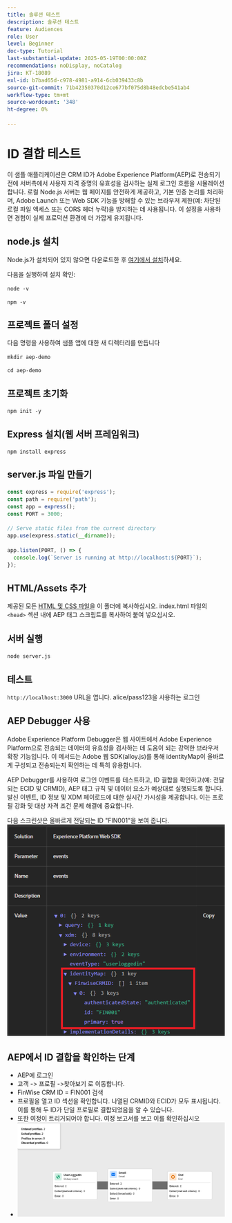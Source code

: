 ```yaml
---
title: 솔루션 테스트
description: 솔루션 테스트
feature: Audiences
role: User
level: Beginner
doc-type: Tutorial
last-substantial-update: 2025-05-19T00:00:00Z
recommendations: noDisplay, noCatalog
jira: KT-18089
exl-id: b7bad65d-c978-4981-a914-6cb039433c8b
source-git-commit: 71b42350370d12ce677bf075d8b48edcbe541ab4
workflow-type: tm+mt
source-wordcount: '348'
ht-degree: 0%

---
```


# ID 결합 테스트

이 샘플 애플리케이션은 CRM ID가 Adobe Experience Platform(AEP)로 전송되기 전에 서버측에서 사용자 자격 증명의 유효성을 검사하는 실제 로그인 흐름을 시뮬레이션합니다. 로컬 Node.js 서버는 웹 페이지를 안전하게 제공하고, 기본 인증 논리를 처리하며, Adobe Launch 또는 Web SDK 기능을 방해할 수 있는 브라우저 제한(예: 차단된 로컬 파일 액세스 또는 CORS 헤더 누락)을 방지하는 데 사용됩니다. 이 설정을 사용하면 경험이 실제 프로덕션 환경에 더 가깝게 유지됩니다.

## node.js 설치

Node.js가 설치되어 있지 않으면 다운로드한 후 [여기에서 설치](https://nodejs.org/)하세요.

다음을 실행하여 설치 확인:

`node -v`

`npm -v`

## 프로젝트 폴더 설정

다음 명령을 사용하여 샘플 앱에 대한 새 디렉터리를 만듭니다

`mkdir aep-demo`

`cd aep-demo`

## 프로젝트 초기화

`npm init -y`

## Express 설치(웹 서버 프레임워크)

`npm install express`

## server.js 파일 만들기

```javascript
const express = require('express');
const path = require('path');
const app = express();
const PORT = 3000;

// Serve static files from the current directory
app.use(express.static(__dirname));

app.listen(PORT, () => {
  console.log(`Server is running at http://localhost:${PORT}`);
});
```

## HTML/Assets 추가

제공된 모든 [HTML 및 CSS 파일](assets/login-app-files.zip)을 이 폴더에 복사하십시오. index.html 파일의 `<head>` 섹션 내에 AEP 태그 스크립트를 복사하여 붙여 넣으십시오.

## 서버 실행

`node server.js`

## 테스트

`http://localhost:3000` URL을 엽니다. alice/pass123을 사용하는 로그인

## AEP Debugger 사용

Adobe Experience Platform Debugger은 웹 사이트에서 Adobe Experience Platform으로 전송되는 데이터의 유효성을 검사하는 데 도움이 되는 강력한 브라우저 확장 기능입니다. 이 메서드는 Adobe 웹 SDK(alloy.js)를 통해 identityMap이 올바르게 구성되고 전송되는지 확인하는 데 특히 유용합니다.

AEP Debugger를 사용하여 로그인 이벤트를 테스트하고, ID 결합을 확인하고(예: 전달되는 ECID 및 CRMID), AEP 태그 규칙 및 데이터 요소가 예상대로 실행되도록 합니다. 발신 이벤트, ID 정보 및 XDM 페이로드에 대한 실시간 가시성을 제공합니다. 이는 프로필 강화 및 대상 자격 조건 문제 해결에 중요합니다.

다음 스크린샷은 올바르게 전달되는 ID &quot;FIN001&quot;을 보여 줍니다.
![aep-debugger](assets/aep-debugger.png)

## AEP에서 ID 결합을 확인하는 단계

* AEP에 로그인
* 고객 -> 프로필 ->찾아보기 로 이동합니다.
* FinWise CRM ID = FIN001 검색
* 프로필을 열고 ID 섹션을 확인합니다. 나열된 CRMID와 ECID가 모두 표시됩니다.   이를 통해 두 ID가 단일 프로필로 결합되었음을 알 수 있습니다.
* 또한 여정이 트리거되어야 합니다. 여정 보고서를 보고 이를 확인하십시오
* ![여정-보고서](assets/journey-triggered-report.png)


